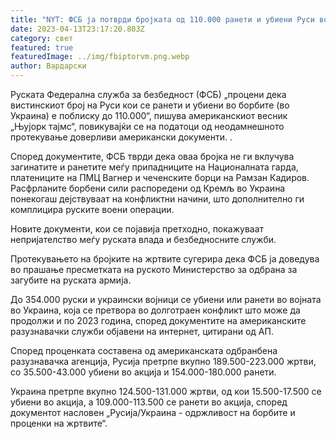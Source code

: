 ```yaml
---
title: "NYT: ФСБ ја потврди бројката од 110.000 ранети и убиени Руси во Украина"
date: 2023-04-13T23:17:20.803Z
category: свет
featured: true
featuredImage: ../img/fbiptorvm.png.webp
author: Вардарски
---
```


Руската Федерална служба за безбедност (ФСБ) „процени дека вистинскиот број на Руси кои се ранети и убиени во борбите (во Украина) е поблиску до 110.000“, пишува американскиот весник „Њујорк тајмс“, повикувајќи се на податоци од неодамнешното протекување доверливи американски документи. .

Според документите, ФСБ тврди дека оваа бројка не ги вклучува загинатите и ранетите меѓу припадниците на Националната гарда, платениците на ПМЦ Вагнер и чеченските борци на Рамзан Кадиров. Расфрланите борбени сили распоредени од Кремљ во Украина понекогаш дејствуваат на конфликтни начини, што дополнително ги комплицира руските воени операции.

Новите документи, кои се појавија претходно, покажуваат непријателство меѓу руската влада и безбедносните служби.

Протекувањето на бројките на жртвите сугерира дека ФСБ ја доведува во прашање пресметката на руското Министерство за одбрана за загубите на руската армија.

До 354.000 руски и украински војници се убиени или ранети во војната во Украина, која се претвора во долготраен конфликт што може да продолжи и по 2023 година, според документите на американските разузнавачки служби објавени на интернет, цитирани од АП.

Според проценката составена од американската одбранбена разузнавачка агенција, Русија претрпе вкупно 189.500-223.000 жртви, со 35.500-43.000 убиени во акција и 154.000-180.000 ранети.

Украина претрпе вкупно 124.500-131.000 жртви, од кои 15.500-17.500 се убиени во акција, а 109.000-113.500 се ранети во акција, според документот насловен „Русија/Украина - одржливост на борбите и проценки на жртвите“.
